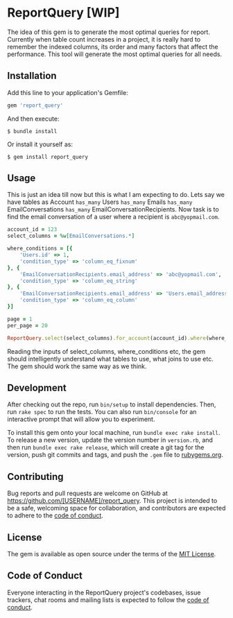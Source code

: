 # ReportQuery [WIP]

The idea of this gem is to generate the most optimal queries for report. Currently when table count increases in a project, it is really hard to remember the indexed columns, its order and many factors that affect the performance. This tool will generate the most optimal queries for all needs.  

## Installation

Add this line to your application's Gemfile:

```ruby
gem 'report_query'
```

And then execute:

    $ bundle install

Or install it yourself as:

    $ gem install report_query

## Usage

This is just an idea till now but this is what I am expecting to do. Lets say we have tables as Account `has_many` Users `has_many` Emails `has_many` EmailConversations `has_many` EmailConversationRecipients. Now task is to find the email conversation of a user where a recipient is `abc@yopmail.com`. 
```ruby
account_id = 123
select_columns = %w[EmailConversations.*]

where_conditions = [{
    'Users.id' => 1,
    'condition_type' => 'column_eq_fixnum'
}, {
    'EmailConversationRecipients.email_address' => 'abc@yopmail.com',
    'condition_type' => 'column_eq_string'
}, {
    'EmailConversationRecipients.email_address' => 'Users.email_address'
    'condition_type' => 'column_eq_column'
}]

page = 1
per_page = 20

ReportQuery.select(select_columns).for_account(account_id).where(where_conditions).page(page).per_page(per_page).generate_query

```
Reading the inputs of select_columns, where_conditions etc, the gem should intelligently understand what tables to use, what joins to use etc. The gem should work the same way as we think.

## Development

After checking out the repo, run `bin/setup` to install dependencies. Then, run `rake spec` to run the tests. You can also run `bin/console` for an interactive prompt that will allow you to experiment.

To install this gem onto your local machine, run `bundle exec rake install`. To release a new version, update the version number in `version.rb`, and then run `bundle exec rake release`, which will create a git tag for the version, push git commits and tags, and push the `.gem` file to [rubygems.org](https://rubygems.org).

## Contributing

Bug reports and pull requests are welcome on GitHub at https://github.com/[USERNAME]/report_query. This project is intended to be a safe, welcoming space for collaboration, and contributors are expected to adhere to the [code of conduct](https://github.com/ashishmd/report_query/blob/master/CODE_OF_CONDUCT.md).


## License

The gem is available as open source under the terms of the [MIT License](https://opensource.org/licenses/MIT).

## Code of Conduct

Everyone interacting in the ReportQuery project's codebases, issue trackers, chat rooms and mailing lists is expected to follow the [code of conduct](https://github.com/ashishmd/report_query/blob/master/CODE_OF_CONDUCT.md).
